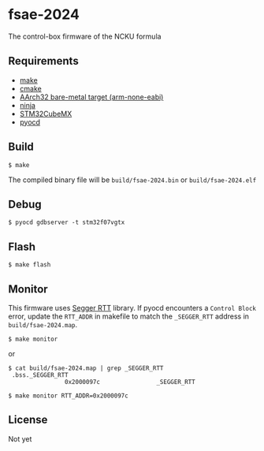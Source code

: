 # fsae-2024
The control-box firmware of the NCKU formula

## Requirements

- [make](https://www.gnu.org/software/make/)
- [cmake](https://cmake.org/)
- [AArch32 bare-metal target (arm-none-eabi)](https://developer.arm.com/downloads/-/arm-gnu-toolchain-downloads)
- [ninja](https://ninja-build.org/)
- [STM32CubeMX](https://www.st.com/en/development-tools/stm32cubemx.html)
- [pyocd](https://pyocd.io/)

## Build

```
$ make
```

The compiled binary file will be `build/fsae-2024.bin` or `build/fsae-2024.elf`

## Debug

```
$ pyocd gdbserver -t stm32f07vgtx
```

## Flash

```
$ make flash
```

## Monitor

This firmware uses [Segger RTT](https://www.segger.com/products/debug-probes/j-link/technology/about-real-time-transfer/) library. If pyocd encounters a `Control Block` error, update the `RTT_ADDR` in makefile to match the `_SEGGER_RTT` address in `build/fsae-2024.map`.

```
$ make monitor
```

or 

```
$ cat build/fsae-2024.map | grep _SEGGER_RTT
 .bss._SEGGER_RTT
                0x2000097c                _SEGGER_RTT

$ make monitor RTT_ADDR=0x2000097c
```

## License

Not yet

